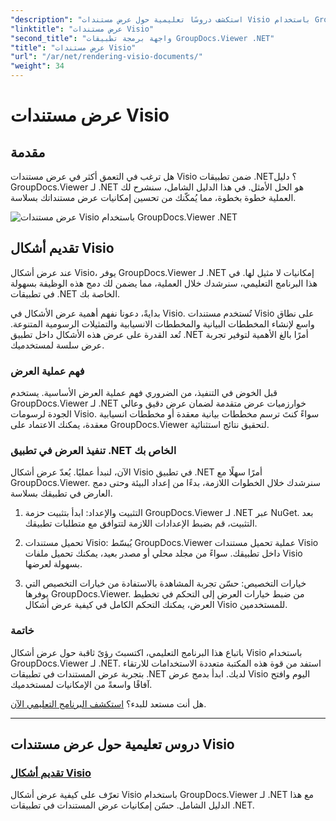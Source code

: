 ```yaml
---
"description": "استكشف دروسًا تعليمية حول عرض مستندات Visio باستخدام GroupDocs.Viewer لـ .NET. تعلّم كيفية تحسين إمكانيات عرض المستندات في تطبيقات .NET بسهولة."
"linktitle": "عرض مستندات Visio"
"second_title": "واجهة برمجة تطبيقات GroupDocs.Viewer .NET"
"title": "عرض مستندات Visio"
"url": "/ar/net/rendering-visio-documents/"
"weight": 34
---
```


# عرض مستندات Visio

## مقدمة

هل ترغب في التعمق أكثر في عرض مستندات Visio ضمن تطبيقات .NET؟ دليل GroupDocs.Viewer لـ .NET هو الحل الأمثل. في هذا الدليل الشامل، سنشرح لك العملية خطوة بخطوة، مما يُمكّنك من تحسين إمكانيات عرض مستنداتك بسلاسة.

![عرض مستندات Visio باستخدام GroupDocs.Viewer .NET](/viewer/rendering-visio-documents/image.png)

## تقديم أشكال Visio

عند عرض أشكال Visio، يوفر GroupDocs.Viewer لـ .NET إمكانيات لا مثيل لها. في هذا البرنامج التعليمي، سنرشدك خلال العملية، مما يضمن لك دمج هذه الوظيفة بسهولة في تطبيقات .NET الخاصة بك.

بدايةً، دعونا نفهم أهمية عرض الأشكال في Visio. تُستخدم مستندات Visio على نطاق واسع لإنشاء المخططات البيانية والمخططات الانسيابية والتمثيلات الرسومية المتنوعة. تُعد القدرة على عرض هذه الأشكال داخل تطبيق .NET أمرًا بالغ الأهمية لتوفير تجربة عرض سلسة لمستخدميك.

### فهم عملية العرض

قبل الخوض في التنفيذ، من الضروري فهم عملية العرض الأساسية. يستخدم GroupDocs.Viewer لـ .NET خوارزميات عرض متقدمة لضمان عرض دقيق وعالي الجودة لرسومات Visio. سواءً كنتَ ترسم مخططات بيانية معقدة أو مخططات انسيابية معقدة، يمكنك الاعتماد على GroupDocs.Viewer لتحقيق نتائج استثنائية.

### تنفيذ العرض في تطبيق .NET الخاص بك

الآن، لنبدأ عمليًا. يُعدّ عرض أشكال Visio في تطبيق .NET أمرًا سهلًا مع GroupDocs.Viewer. سنرشدك خلال الخطوات اللازمة، بدءًا من إعداد البيئة وحتى دمج العارض في تطبيقك بسلاسة.

1. التثبيت والإعداد: ابدأ بتثبيت حزمة GroupDocs.Viewer لـ .NET عبر NuGet. بعد التثبيت، قم بضبط الإعدادات اللازمة لتتوافق مع متطلبات تطبيقك.

2. تحميل مستندات Visio: يُبسّط GroupDocs.Viewer عملية تحميل مستندات Visio داخل تطبيقك. سواءً من مجلد محلي أو مصدر بعيد، يمكنك تحميل ملفات Visio بسهولة لعرضها.

3. خيارات التخصيص: حسّن تجربة المشاهدة بالاستفادة من خيارات التخصيص التي يوفرها GroupDocs.Viewer. من ضبط خيارات العرض إلى التحكم في تخطيط العرض، يمكنك التحكم الكامل في كيفية عرض أشكال Visio للمستخدمين.

### خاتمة

باتباع هذا البرنامج التعليمي، اكتسبتَ رؤىً ثاقبة حول عرض أشكال Visio باستخدام GroupDocs.Viewer لـ .NET. استفد من قوة هذه المكتبة متعددة الاستخدامات للارتقاء بتجربة عرض المستندات في تطبيقات .NET لديك. ابدأ بدمج عرض Visio اليوم وافتح آفاقًا واسعةً من الإمكانيات لمستخدميك.

هل أنت مستعد للبدء؟ [استكشف البرنامج التعليمي الآن](./render-visio-figures/).

---

## دروس تعليمية حول عرض مستندات Visio
### [تقديم أشكال Visio](./render-visio-figures/)
تعرّف على كيفية عرض أشكال Visio باستخدام GroupDocs.Viewer لـ .NET مع هذا الدليل الشامل. حسّن إمكانيات عرض المستندات في تطبيقات .NET.